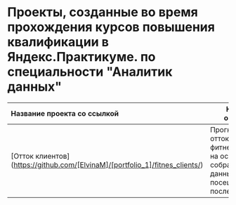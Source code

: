 # Проекты, созданные во время прохождения курсов повышения квалификации в Яндекс.Практикуме. по специальности "Аналитик данных"

| Название проекта со ссылкой | Краткое описание          | Библиотеки                  |
| :-------------------- | ---------------------- |-----------------------------|
| [Отток клиентов] (https://github.com/[ElvinaM]/[portfolio_1]/fitnes_clients/) | Прогнозирование оттока клиентов фитнес-центра на основании собранных данных о посещении за последний год |Pandas, Matplotlib, Sklearn, Seaborn|


